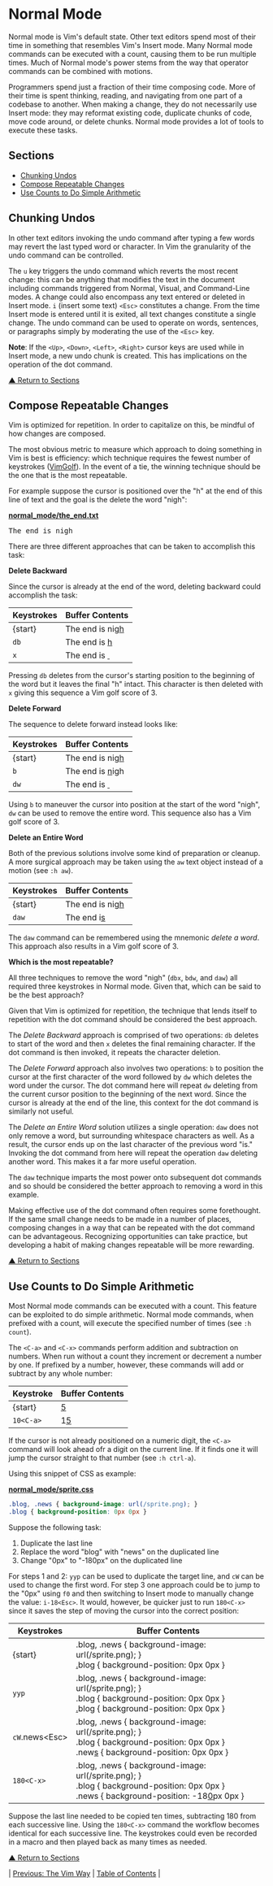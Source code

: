 # Normal Mode
Normal mode is Vim's default state. Other text editors spend most of their time in something that resembles Vim's Insert mode. Many Normal mode commands can be executed with a count, causing them to be run multiple times. Much of Normal mode's power stems from the way that operator commands can be combined with motions.

Programmers spend just a fraction of their time composing code. More of their time is spent thinking, reading, and navigating from one part of a codebase to another. When making a change, they do not necessarily use Insert mode: they may reformat existing code, duplicate chunks of code, move code around, or delete chunks. Normal mode provides a lot of tools to execute these tasks.

## Sections
* [Chunking Undos](#chunking-undos)
* [Compose Repeatable Changes](#compose-repeatable-changes)
* [Use Counts to Do Simple Arithmetic](#use-counts-to-do-simple-arithmethic)


## Chunking Undos
In other text editors invoking the undo command after typing a few words may revert the last typed word or character. In Vim the granularity of the undo command can be controlled.

The `u` key triggers the undo command which reverts the most recent change: this can be anything that modifies the text in the document including commands triggered from Normal, Visual, and Command-Line modes. A change could also encompass any text entered or deleted in Insert mode. `i` (insert some text) `<Esc>` constitutes a change. From the time Insert mode is entered until it is exited, all text changes constitute a single change. The undo command can be used to operate on words, sentences, or paragraphs simply by moderating the use of the `<Esc>` key.

**Note**: If the `<Up>`, `<Down>`, `<Left>`, `<Right>` cursor keys are used while in Insert mode, a new undo chunk is created. This has implications on the operation of the dot command.

[▲ Return to Sections](#sections)

## Compose Repeatable Changes
Vim is optimized for repetition. In order to capitalize on this, be mindful of how changes are composed.

The most obvious metric to measure which approach to doing something in Vim is best is efficiency: which technique requires the fewest number of keystrokes ([VimGolf](https://www.vimgolf.com/)). In the event of a tie, the winning technique should be the one that is the most repeatable.

For example suppose the cursor is positioned over the "h" at the end of this line of text and the goal is the delete the word "nigh":

**[normal_mode/the_end.txt](../code/normal_mode/the_end.txt)**
<pre lang="text">
The end is nigh
</pre>

There are three different approaches that can be taken to accomplish this task:

**Delete Backward**

Since the cursor is already at the end of the word, deleting backward could accomplish the task:

| Keystrokes | Buffer Contents             |
| ---------- | --------------------------- |
| {start}    | The end is nig<ins>h</ins>  |
| `db`       | The end is <ins>h</ins>     |
| `x`        | The end is <ins>&nbsp;</ins> |

Pressing `db` deletes from the cursor's starting position to the beginning of the word but it leaves the final "h" intact. This character is then deleted with `x` giving this sequence a Vim golf score of 3.

**Delete Forward**

The sequence to delete forward instead looks like:

| Keystrokes | Buffer Contents             |
| ---------- | --------------------------- |
| {start}    | The end is nig<ins>h</ins>  |
| `b`        | The end is <ins>n</ins>igh  |
| `dw`       | The end is <ins>&nbsp;</ins> |

Using `b` to maneuver the cursor into position at the start of the word "nigh", `dw` can be used to remove the entire word. This sequence also has a Vim golf score of 3.

**Delete an Entire Word**

Both of the previous solutions involve some kind of preparation or cleanup. A more surgical approach may be taken using the `aw` text object instead of a motion (see `:h aw`).

| Keystrokes | Buffer Contents            |
| ---------- | -------------------------- |
| {start}    | The end is nig<ins>h</ins> |
| `daw`      | The end i<ins>s</ins>      |

The `daw` command can be remembered using the mnemonic _delete a word_. This approach also results in a Vim golf score of 3.

**Which is the most repeatable?**

All three techniques to remove the word "nigh" (`dbx`, `bdw`, and `daw`) all required three keystrokes in Normal mode. Given that, which can be said to be the best approach?

Given that Vim is optimized for repetition, the technique that lends itself to repetition with the dot command should be considered the best approach.

The _Delete Backward_ approach is comprised of two operations: `db` deletes to start of the word and then `x` deletes the final remaining character. If the dot command is then invoked, it repeats the character deletion.

The _Delete Forward_ approach also involves two operations: `b` to position the cursor at the first character of the word followed by `dw` which deletes the word under the cursor. The dot command here will repeat `dw` deleting from the current cursor position to the beginning of the next word. Since the cursor is already at the end of the line, this context for the dot command is similarly not useful.

The _Delete an Entire Word_ solution utilizes a single operation: `daw` does not only remove a word, but surrounding whitespace characters as well. As a result, the cursor ends up on the last character of the previous word "is." Invoking the dot command from here will repeat the operation `daw` deleting another word. This makes it a far more useful operation.

The `daw` technique imparts the most power onto subsequent dot commands and so should be considered the better approach to removing a word in this example.

Making effective use of the dot command often requires some forethought. If the same small change needs to be made in a number of places, composing changes in a way that can be repeated with the dot command can be advantageous. Recognizing opportunities can take practice, but developing a habit of making changes repeatable will be more rewarding.

[▲ Return to Sections](#sections)

## Use Counts to Do Simple Arithmetic
Most Normal mode commands can be executed with a count. This feature can be exploited to do simple arithmetic. Normal mode commands, when prefixed with a count, will execute the specified number of times (see `:h count`).

The `<C-a>` and `<C-x>` commands perform addition and subtraction on numbers. When run without a count they increment or decrement a number by one. If prefixed by a number, however, these commands will add or subtract by any whole number:

| Keystroke | Buffer Contents |
| --------- | --------------- |
| {start}   | <ins>5</ins>    |
| `10<C-a>` | 1<ins>5</ins>   |

If the cursor is not already positioned on a numeric digit, the `<C-a>` command will look ahead ofr a digit on the current line. If it finds one it will jump the cursor straight to that number (see `:h ctrl-a`).


Using this snippet of CSS as example:

**[normal_mode/sprite.css](../code/normal_mode/sprite.css)**
```css
.blog, .news { background-image: url(/sprite.png); }
.blog { background-position: 0px 0px }
```

Suppose the following task:
1. Duplicate the last line
2. Replace the word "blog" with "news" on the duplicated line
3. Change "0px" to "-180px" on the duplicated line

For steps 1 and 2: `yyp` can be used to duplicate the target line, and `cW` can be used to change the first word. For step 3 one approach could be to jump to the "0px" using `f0` and then switching to Insert mode to manually change the value: `i-18<Esc>`. It would, however, be quicker just to run `180<C-x>` since it saves the step of moving the cursor into the correct position:

| Keystrokes           | Buffer Contents                                                                                                                                          |
| -------------------- | -------------------------------------------------------------------------------------------------------------------------------------------------------- |
| {start}              | .blog, .news { background-image: url(/sprite.png); }</br><ins>.</ins>blog { background-position: 0px 0px }                                               |
| `yyp`                | .blog, .news { background-image: url(/sprite.png); }</br>.blog { background-position: 0px 0px }</br><ins>.</ins>blog { background-position: 0px 0px }    |
| `cW`.news&lt;Esc&gt; | .blog, .news { background-image: url(/sprite.png); }</br>.blog { background-position: 0px 0px }</br>.new<ins>s</ins> { background-position: 0px 0px }    |
| `180<C-x>`           | .blog, .news { background-image: url(/sprite.png); }</br>.blog { background-position: 0px 0px }</br>.news { background-position: -18<ins>0</ins>px 0px } |

Suppose the last line needed to be copied ten times, subtracting 180 from each successive line. Using the `180<C-x>` command the workflow becomes identical for each successive line. The keystrokes could even be recorded in a macro and then played back as many times as needed.


[▲ Return to Sections](#sections)


| [Previous: The Vim Way](../01/README.md) | [Table of Contents](../README.md#table-of-contents) |
